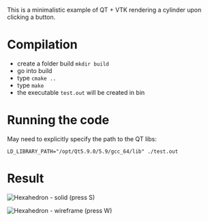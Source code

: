 This is a minimalistic example of QT + VTK rendering a cylinder upon clicking a button.

# Compilation
- create a folder build `mkdir build`
- go into build
- type `cmake ..`
- type `make`
- the executable `test.out` will be created in bin

# Running the code

May need to explicitly specify the path to the QT libs:

```LD_LIBRARY_PATH="/opt/Qt5.9.0/5.9/gcc_64/lib" ./test.out```


# Result
![Hexahedron - solid (press S)](figures/screenshot.png)

![Hexahedron - wireframe (press W)](figures/screenshot_2.png)


